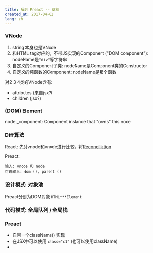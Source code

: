 ```yaml
---
title: 解剖 Preact -- 草稿
created_at: 2017-04-01
lang: zh
---
```


### VNode

1. string 本身也是VNode
2. 和HTML tag对应的，不带JS实现的Component ("DOM component"): nodeName是`"div"`等字符串
3. 自定义的Component子类: nodeName是Component类的Constructor
4. 自定义的纯函数的Component: nodeName是那个函数

对2 3 4类的VNode含有:

- attributes (来自jsx?)
- children (jsx?)

### (DOM) Element

node._component: Component instance that "owns" this node

### Diff算法

React: 先对vnode和vnode进行比较，将[Reconciliation](https://facebook.github.io/react/docs/reconciliation.html)

Preact:

```text
输入: vnode 和 node
可选输入: dom (), parent ()

```

### 设计模式: 对象池

Preact分别为DOM对象 `HTML***Element`


### 代码模式: 全局队列 / 全局栈

### Preact

- 自带一个className() 实现
- 在JSX中可以使用 `class="c1"` (也可以使用className)
-